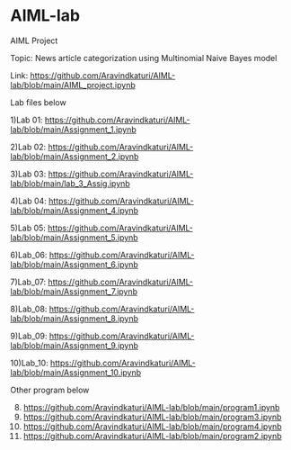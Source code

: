 # AIML-lab

AIML Project

Topic: News article categorization using Multinomial Naive Bayes model

Link: https://github.com/Aravindkaturi/AIML-lab/blob/main/AIML_project.ipynb

Lab files below

1)Lab 01: https://github.com/Aravindkaturi/AIML-lab/blob/main/Assignment_1.ipynb

2)Lab 02: https://github.com/Aravindkaturi/AIML-lab/blob/main/Assignment_2.ipynb

3)Lab 03: https://github.com/Aravindkaturi/AIML-lab/blob/main/lab_3_Assig.ipynb

4)Lab 04: https://github.com/Aravindkaturi/AIML-lab/blob/main/Assignment_4.ipynb

5)Lab 05: https://github.com/Aravindkaturi/AIML-lab/blob/main/Assignment_5.ipynb

6)Lab_06: https://github.com/Aravindkaturi/AIML-lab/blob/main/Assignment_6.ipynb

7)Lab_07: https://github.com/Aravindkaturi/AIML-lab/blob/main/Assignment_7.ipynb

8)Lab_08: https://github.com/Aravindkaturi/AIML-lab/blob/main/Assignment_8.ipynb

9)Lab_09: https://github.com/Aravindkaturi/AIML-lab/blob/main/Assignment_9.ipynb

10)Lab_10: https://github.com/Aravindkaturi/AIML-lab/blob/main/Assignment_10.ipynb

Other program below

8) https://github.com/Aravindkaturi/AIML-lab/blob/main/program1.ipynb
9) https://github.com/Aravindkaturi/AIML-lab/blob/main/program3.ipynb
10) https://github.com/Aravindkaturi/AIML-lab/blob/main/program4.ipynb
11) https://github.com/Aravindkaturi/AIML-lab/blob/main/program2.ipynb
